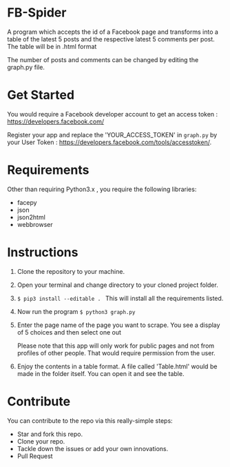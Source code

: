 # FB-Spider
A program which accepts the id of a Facebook page and transforms into a table of the latest 5 posts and the respective latest 5 comments per post. The table will be in .html format 

The number of posts and comments can be changed by editing the graph.py file.


# Get Started

You would require a Facebook developer account to get an access token : https://developers.facebook.com/

Register your app and replace the 'YOUR_ACCESS_TOKEN' in `graph.py` by your User Token : https://developers.facebook.com/tools/accesstoken/.


# Requirements
Other than requiring Python3.x , you require the following libraries:<br>
* facepy<br>
* json<br>
* json2html<br>
* webbrowser<br>


# Instructions

1. Clone the repository to your machine.

2. Open your terminal and change directory to your cloned project folder.

3. `$ pip3 install --editable . ` This will install all the requirements listed.

4. Now run the program `$ python3 graph.py `

3. Enter the page name of the page you want to scrape. You see a display of 5 choices and then select one out 

	Please note that this app will only work for public pages and not from profiles of other people.
	That would require permission from the user.
4. Enjoy the contents in a table format.
   A file called 'Table.html' would be made in the folder itself.
   You can open it and see the table.
   
# Contribute
You can contribute to the repo via this really-simple steps:<br>
* Star and fork this repo.<br>
* Clone your repo.<br>
* Tackle down the issues or add your own innovations.<br>
* Pull Request<br>
